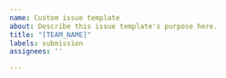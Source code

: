 ```yaml
---
name: Custom issue template
about: Describe this issue template's purpose here.
title: "[TEAM_NAME]"
labels: submission
assignees: ''

---
```



